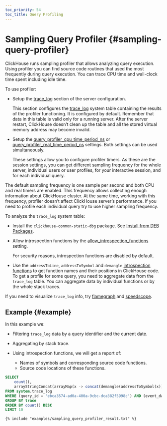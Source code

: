 ```yaml
---
toc_priority: 54
toc_title: Query Profiling
---
```


# Sampling Query Profiler {#sampling-query-profiler}

ClickHouse runs sampling profiler that allows analyzing query execution. Using profiler you can find source code routines that used the most frequently during query execution. You can trace CPU time and wall-clock time spent including idle time.

To use profiler:

-   Setup the [trace\_log](../server-configuration-parameters/settings.md#server_configuration_parameters-trace_log) section of the server configuration.

    This section configures the [trace\_log](../../operations/system-tables.md#system_tables-trace_log) system table containing the results of the profiler functioning. It is configured by default. Remember that data in this table is valid only for a running server. After the server restart, ClickHouse doesn’t clean up the table and all the stored virtual memory address may become invalid.

-   Setup the [query\_profiler\_cpu\_time\_period\_ns](../settings/settings.md#query_profiler_cpu_time_period_ns) or [query\_profiler\_real\_time\_period\_ns](../settings/settings.md#query_profiler_real_time_period_ns) settings. Both settings can be used simultaneously.

    These settings allow you to configure profiler timers. As these are the session settings, you can get different sampling frequency for the whole server, individual users or user profiles, for your interactive session, and for each individual query.

The default sampling frequency is one sample per second and both CPU and real timers are enabled. This frequency allows collecting enough information about ClickHouse cluster. At the same time, working with this frequency, profiler doesn’t affect ClickHouse server’s performance. If you need to profile each individual query try to use higher sampling frequency.

To analyze the `trace_log` system table:

-   Install the `clickhouse-common-static-dbg` package. See [Install from DEB Packages](../../getting-started/install.md#install-from-deb-packages).

-   Allow introspection functions by the [allow\_introspection\_functions](../settings/settings.md#settings-allow_introspection_functions) setting.

    For security reasons, introspection functions are disabled by default.

-   Use the `addressToLine`, `addressToSymbol` and `demangle` [introspection functions](../../sql-reference/functions/introspection.md) to get function names and their positions in ClickHouse code. To get a profile for some query, you need to aggregate data from the `trace_log` table. You can aggregate data by individual functions or by the whole stack traces.

If you need to visualize `trace_log` info, try [flamegraph](../../interfaces/third-party/gui/#clickhouse-flamegraph) and [speedscope](https://github.com/laplab/clickhouse-speedscope).

## Example {#example}

In this example we:

-   Filtering `trace_log` data by a query identifier and the current date.

-   Aggregating by stack trace.

-   Using introspection functions, we will get a report of:

    -   Names of symbols and corresponding source code functions.
    -   Source code locations of these functions.

<!-- -->

``` sql
SELECT
    count(),
    arrayStringConcat(arrayMap(x -> concat(demangle(addressToSymbol(x)), '\n    ', addressToLine(x)), trace), '\n') AS sym
FROM system.trace_log
WHERE (query_id = 'ebca3574-ad0a-400a-9cbc-dca382f5998c') AND (event_date = today())
GROUP BY trace
ORDER BY count() DESC
LIMIT 10
```

``` text
{% include "examples/sampling_query_profiler_result.txt" %}
```
